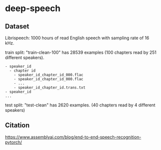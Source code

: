 # deep-speech

## Dataset
Librispeech: 1000 hours of read English speech with sampling rate of 16 kHz.

train split: "train-clean-100" has 28539 examples (100 chapters read by 251 different speakers).
```
- speaker_id
  - chapter id
    - speaker_id_chapter_id_000.flac
    - speaker_id_chapter_id_000.flac
    - ...
    - speaker_id_chapter_id.trans.txt
- speaker_id
...  
```

test split: "test-clean" has 2620 examples. (40 chapters read by 4 different speakers)

## Citation
https://www.assemblyai.com/blog/end-to-end-speech-recognition-pytorch/
